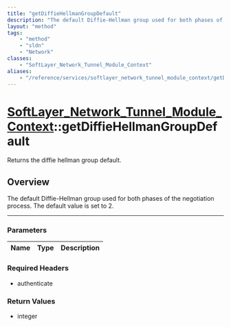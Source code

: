 ```yaml
---
title: "getDiffieHellmanGroupDefault"
description: "The default Diffie-Hellman group used for both phases of the negotiation process.  The default value is set to 2."
layout: "method"
tags:
    - "method"
    - "sldn"
    - "Network"
classes:
    - "SoftLayer_Network_Tunnel_Module_Context"
aliases:
    - "/reference/services/softlayer_network_tunnel_module_context/getDiffieHellmanGroupDefault"
---
```

# [SoftLayer_Network_Tunnel_Module_Context](/reference/services/SoftLayer_Network_Tunnel_Module_Context)::getDiffieHellmanGroupDefault

Returns the diffie hellman group default.


## Overview 
The default Diffie-Hellman group used for both phases of the negotiation process.  The default value is set to 2. 

-----

### Parameters 
|Name | Type | Description |
| --- | --- | --- |


### Required Headers
* authenticate


### Return Values
* integer





